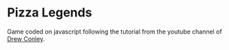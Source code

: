 # Pizza Legends

Game coded on javascript following the tutorial from the youtube channel of [Drew Conley](https://www.youtube.com/channel/UCvQwAK9oAYXM0RMucLy2-BA "Drew Conley channel").
